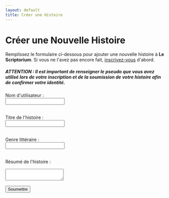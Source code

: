 ```yaml
---
layout: default
title: Créer une Histoire
---
```


# Créer une Nouvelle Histoire

Remplissez le formulaire ci-dessous pour ajouter une nouvelle histoire à **Le Scriptorium**.
Si vous ne l'avez pas encore fait, [inscrivez-vous](inscriptions.md) d'abord.

##### ATTENTION : Il est important de renseigner le pseudo que vous avez utilisé lors de votre inscription et de la soumission de votre histoire afin de confirmer votre identité.

<form action="https://formspree.io/f/mvgpjkyn" method="POST">
  <form action="https://formspree.io/f/mvgpjkyn" method="POST">
   <label for="pseudo">Nom d'utilisateur : </label><br>
  <input type="text" id="pseudo" name="pseudo"><br><br>

  <label for="title">Titre de l'histoire :</label><br>
  <input type="text" id="title" name="title"><br><br>

  <label for="title"> Genre littéraire :</label><br>
  <input type="text" id="title" name="title"><br><br>

  <label for="synopsis">Résumé de l'histoire :</label><br>
  <textarea id="synopsis" name="synopsis"></textarea><br><br>

  <input type="submit" value="Soumettre">
</form>

